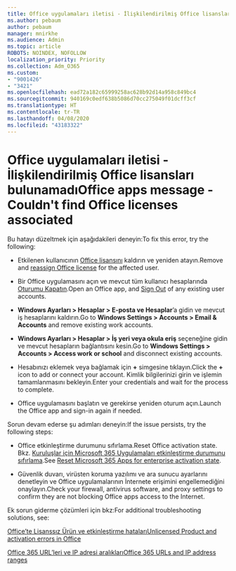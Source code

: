 ```yaml
---
title: Office uygulamaları iletisi - İlişkilendirilmiş Office lisansları bulunamadı
ms.author: pebaum
author: pebaum
manager: mnirkhe
ms.audience: Admin
ms.topic: article
ROBOTS: NOINDEX, NOFOLLOW
localization_priority: Priority
ms.collection: Adm_O365
ms.custom:
- "9001426"
- "3421"
ms.openlocfilehash: ead72a182c65999258ac628b92d14a958c849bc4
ms.sourcegitcommit: 940169c0edf638b5086d70cc275049f01dcff3cf
ms.translationtype: HT
ms.contentlocale: tr-TR
ms.lasthandoff: 04/08/2020
ms.locfileid: "43183322"
---
```

# <a name="office-apps-message---couldnt-find-office-licenses-associated"></a><span data-ttu-id="12c8f-102">Office uygulamaları iletisi - İlişkilendirilmiş Office lisansları bulunamadı</span><span class="sxs-lookup"><span data-stu-id="12c8f-102">Office apps message - Couldn't find Office licenses associated</span></span>

<span data-ttu-id="12c8f-103">Bu hatayı düzeltmek için aşağıdakileri deneyin:</span><span class="sxs-lookup"><span data-stu-id="12c8f-103">To fix this error, try the following:</span></span>

- <span data-ttu-id="12c8f-104">Etkilenen kullanıcının [Office lisansını](https://docs.microsoft.com/office365/admin/manage/assign-licenses-to-users?view=o365-worldwide) kaldırın ve yeniden atayın.</span><span class="sxs-lookup"><span data-stu-id="12c8f-104">Remove and [reassign Office license](https://docs.microsoft.com/office365/admin/manage/assign-licenses-to-users?view=o365-worldwide) for the affected user.</span></span>

- <span data-ttu-id="12c8f-105">Bir Office uygulamasını açın ve mevcut tüm kullanıcı hesaplarında [Oturumu Kapatın](https://support.office.com/article/sign-out-of-office-5a20dc11-47e9-4b6f-945d-478cb6d92071).</span><span class="sxs-lookup"><span data-stu-id="12c8f-105">Open an Office app, and [Sign Out](https://support.office.com/article/sign-out-of-office-5a20dc11-47e9-4b6f-945d-478cb6d92071) of any existing user accounts.</span></span>

- <span data-ttu-id="12c8f-106">**Windows Ayarları > Hesaplar > E-posta ve Hesaplar**’a gidin ve mevcut iş hesaplarını kaldırın.</span><span class="sxs-lookup"><span data-stu-id="12c8f-106">Go to **Windows Settings > Accounts > Email & Accounts** and remove existing work accounts.</span></span>

- <span data-ttu-id="12c8f-107">**Windows Ayarları > Hesaplar > İş yeri veya okula eriş** seçeneğine gidin ve mevcut hesapların bağlantısını kesin.</span><span class="sxs-lookup"><span data-stu-id="12c8f-107">Go to **Windows Settings > Accounts > Access work or school** and disconnect existing accounts.</span></span>

- <span data-ttu-id="12c8f-108">Hesabınızı eklemek veya bağlamak için **+** simgesine tıklayın.</span><span class="sxs-lookup"><span data-stu-id="12c8f-108">Click the **+** icon to add or connect your account.</span></span> <span data-ttu-id="12c8f-109">Kimlik bilgilerinizi girin ve işlemin tamamlanmasını bekleyin.</span><span class="sxs-lookup"><span data-stu-id="12c8f-109">Enter your credentials and wait for the process to complete.</span></span>

- <span data-ttu-id="12c8f-110">Office uygulamasını başlatın ve gerekirse yeniden oturum açın.</span><span class="sxs-lookup"><span data-stu-id="12c8f-110">Launch the Office app and sign-in again if needed.</span></span>

<span data-ttu-id="12c8f-111">Sorun devam ederse şu adımları deneyin:</span><span class="sxs-lookup"><span data-stu-id="12c8f-111">If the issue persists, try the following steps:</span></span>

- <span data-ttu-id="12c8f-112">Office etkinleştirme durumunu sıfırlama.</span><span class="sxs-lookup"><span data-stu-id="12c8f-112">Reset Office activation state.</span></span> <span data-ttu-id="12c8f-113">Bkz. [Kuruluşlar için Microsoft 365 Uygulamaları etkinleştirme durumunu sıfırlama](https://docs.microsoft.com/office365/troubleshoot/activation/reset-office-365-proplus-activation-state).</span><span class="sxs-lookup"><span data-stu-id="12c8f-113">See [Reset Microsoft 365 Apps for enterprise activation state](https://docs.microsoft.com/office365/troubleshoot/activation/reset-office-365-proplus-activation-state).</span></span>

- <span data-ttu-id="12c8f-114">Güvenlik duvarı, virüsten koruma yazılımı ve ara sunucu ayarlarını denetleyin ve Office uygulamalarının İnternete erişimini engellemediğini onaylayın.</span><span class="sxs-lookup"><span data-stu-id="12c8f-114">Check your firewall, antivirus software, and proxy settings to confirm they are not blocking Office apps access to the Internet.</span></span> 

<span data-ttu-id="12c8f-115">Ek sorun giderme çözümleri için bkz:</span><span class="sxs-lookup"><span data-stu-id="12c8f-115">For additional troubleshooting solutions, see:</span></span>

[<span data-ttu-id="12c8f-116">Office’te Lisanssız Ürün ve etkinleştirme hataları</span><span class="sxs-lookup"><span data-stu-id="12c8f-116">Unlicensed Product and activation errors in Office</span></span>](https://support.office.com/Article/0d23d3c0-c19c-4b2f-9845-5344fedc4380?wt.mc_id=Alchemy_ClientDIA)

[<span data-ttu-id="12c8f-117">Office 365 URL’leri ve IP adresi aralıkları</span><span class="sxs-lookup"><span data-stu-id="12c8f-117">Office 365 URLs and IP address ranges</span></span>](https://docs.microsoft.com/office365/enterprise/urls-and-ip-address-ranges)
